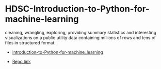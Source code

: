 # HDSC-Introduction-to-Python-for-machine-learning

 cleaning, wrangling, exploring, providing summary statistics and interesting visualizations on a public utility data containing millions of rows and tens of files in structured format.

- [Introduction-to-Python-for-machine_learning](https://github.com/yaswanthteja/HDSC-Introduction-to-Python-for-machine-learning/blob/main/FoodBalanceSheets_E_Africa_NOFLAG.csv)

- [Repo link](https://github.com/yaswanthteja/Hamoye_Data_Science_Internship)
